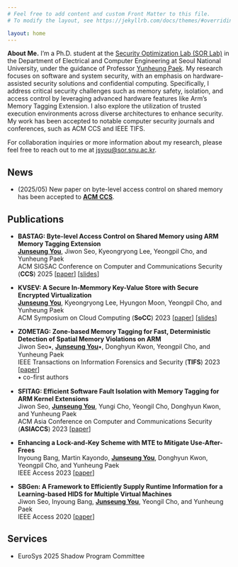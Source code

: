 ```yaml
---
# Feel free to add content and custom Front Matter to this file.
# To modify the layout, see https://jekyllrb.com/docs/themes/#overriding-theme-defaults

layout: home
---
```

**About Me.**
I’m a Ph.D. student at the [Security Optimization Lab (SOR Lab)](http://sor.snu.ac.kr) in the Department of Electrical and Computer Engineering at Seoul National University, under the guidance of Professor [Yunheung Paek](http://sor.snu.ac.kr/document/ypaek).
My research focuses on software and system security, with an emphasis on hardware-assisted security solutions and confidential computing.
Specifically, I address critical security challenges such as memory safety, isolation, and access control by leveraging advanced hardware features like Arm’s Memory Tagging Extension.
I also explore the utilization of trusted execution environments across diverse architectures to enhance security.
My work has been accepted to notable computer security journals and conferences, such as ACM CCS and IEEE TIFS.

For collaboration inquiries or more information about my research, please feel free to reach out to me at jsyou@sor.snu.ac.kr. 


## News
* (2025/05) New paper on byte-level access control on shared memory has been accepted to **<u>ACM CCS</u>**.

## Publications
* **BASTAG: Byte-level Access Control on Shared Memory using ARM Memory Tagging Extension**<br>
**<u>Junseung You</u>**, Jiwon Seo, Kyeongryong Lee, Yeongpil Cho, and Yunheung Paek<br>
ACM SIGSAC Conference on Computer and Communications Security (**CCS**) 2025
\[[paper](https://junseungyou.github.io/assets/bastag.pdf)\]
\[[slides](https://junseungyou.github.io/assets/bastag-slides.pdf)\]

* **KVSEV: A Secure In-Memmory Key-Value Store with Secure Encrypted Virtualization**<br>
**<u>Junseung You</u>**, Kyeongryong Lee, Hyungon Moon, Yeongpil Cho, and Yunheung Paek<br>
ACM Symposium on Cloud Computing (**SoCC**) 2023
\[[paper](https://junseungyou.github.io/assets/kvsev.pdf)\]
\[[slides](https://junseungyou.github.io/assets/kvsev-slides.pdf)\]

* **ZOMETAG: Zone-based Memory Tagging for Fast, Deterministic Detection of Spatial Memory Violations on ARM**<br>
Jiwon Seo⭑, **<u>Junseung You</u>**⭑, Donghyun Kwon, Yeongpil Cho, and Yunheung Paek<br>
IEEE Transactions on Information Forensics and Security (**TIFS**) 2023
\[[paper](https://junseungyou.github.io/assets/zometag.pdf)\]<br>
⭑ co-first authors

* **SFITAG: Efficient Software Fault Isolation with Memory Tagging for ARM Kernel Extensions**<br>
Jiwon Seo, **<u>Junseung You</u>**, Yungi Cho, Yeongil Cho, Donghyun Kwon, and Yunheung Paek<br>
ACM Asia Conference on Computer and Communications Security (**ASIACCS**) 2023
\[[paper](https://junseungyou.github.io/assets/sfitag.pdf)\]

* **Enhancing a Lock-and-Key Scheme with MTE to Mitigate Use-After-Frees**<br>
Inyoung Bang, Martin Kayondo, **<u>Junseung You</u>**, Donghyun Kwon, Yeongpil Cho, and Yunheung Paek<br>
IEEE Access 2023
\[[paper](https://junseungyou.github.io/assets/vatalloc.pdf)\]

* **SBGen: A Framework to Efficiently Supply Runtime Information for a Learning-based HIDS for Multiple Virtual Machines**<br>
Jiwon Seo, Inyoung Bang, **<u>Junseung You</u>**, Yeongil Cho, and Yunheung Paek<br>
IEEE Access 2020
\[[paper](https://junseungyou.github.io/assets/sbgen.pdf)\]


## Services
* EuroSys 2025 Shadow Program Committee
